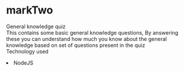 # markTwo
General knowledge quiz<br>
This contains some basic general knowledge questions, By answering these you can understand how much you know about the general knowledge based on set of questions present in the quiz<br>
Technology used
<li>NodeJS</li>
